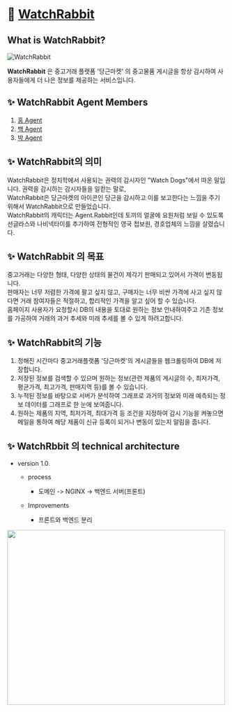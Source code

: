 # 🐰 [WatchRabbit](https:/www.watchrabbit.co.kr)

## What is WatchRabbit?
![WatchRabbit](https://user-images.githubusercontent.com/103296979/178128427-e9cf21f0-8deb-4fc1-bae6-2c55e5804c8f.png)

**WatchRabbit** 은 중고거래 플랫폼 '당근마켓' 의 중고물품 게시글을 항상 감시하여 사용자들에게 더 나은 정보를 제공하는 서비스입니다.

## ✨ WatchRabbit Agent Members

1. [홍 Agent](https://github.com/ghdtkdbs12)
2. [백 Agent](https://github.com/jmin07)
3. [박 Agent](https://github.com/PGjun)

## ✨ WatchRabbit의 의미

WatchRabbit은 정치학에서 사용되는 권력의 감시자인 "Watch Dogs"에서 따온 말입니다. 권력을 감시하는 감시자들을 일컫는 말로,</br>
WatchRabbit은 당근마켓의 아이콘인 당근을 감시하고 이를 보고한다는 느낌을 주기 위해서 WatchRabbit으로 만들었습니다.</br>
WatchRabbit의 캐릭터는 Agent.Rabbit인데 토끼의 얼굴에 요원처럼 보일 수 있도록 선글라스와 나비넥타이를 추가하여 전형적인 영국 첩보원, 경호업체의 느낌을 살렸습니다.</br>

## ✨ WatchRabbit 의 목표

중고거래는 다양한 형태, 다양한 상태의 물건이 제각기 판매되고 있어서 가격이 변동됩니다.<br>
판매자는 너무 저렴한 가격에 팔고 싶지 않고, 구매자는 너무 비싼 가격에 사고 싶지 않다면 거래 참여자들은 적절하고, 합리적인 가격을 알고 싶어 할 수 있습니다.<br>
홈페이지 사용자가 요청할시 DB의 내용을 토대로 원하는 정보 안내하여주고 기존 정보를 가공하여 거래의 과거 추세와 미래 추세를 볼 수 있게 하려고합니다.</br>

## ✨ WatchRabbit의 기능

1. 정해진 시간마다 중고거래플랫폼 '당근마켓'의 게시글들을 웹크롤링하여 DB에 저장합니다.
2. 저장된 정보를 검색할 수 있으며 원하는 정보(관련 제품의 게시글의 수, 최저가격, 평균가격, 최고가격, 판매지역 등)를 볼 수 있습니다.
3. 누적된 정보를 바탕으로 서버가 분석하여 그래프로 과거의 정보와 미래 예측되는 정보 데이터를 그래프로 한 눈에 보여줍니다.
4. 원하는 제품의 지역, 최저가격, 최대가격 등 조건을 지정하여 감시 기능을 켜놓으면 메일을 통하여 해당 제품이 신규 등록이 되거나 변동이 있는지 알림을 줍니다.

## ✨ WatchRbbit 의 technical architecture
- version 1.0
  - process
    - 도메인 -> NGINX -> 백엔드 서버(프론트)
    
  - Improvements
    - 프론트와 백엔드 분리
    
<img src=https://user-images.githubusercontent.com/103296979/178884780-e37616e0-4d4c-4eee-b018-a05e74dad083.svg width="500" height="400" />

